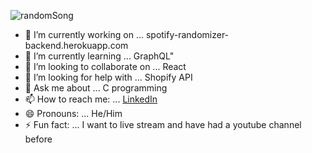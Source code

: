 
![randomSong](https://spotify-randomizer-backend.herokuapp.com/github)

- 🔭 I’m currently working on ... spotify-randomizer-backend.herokuapp.com
- 🌱 I’m currently learning ... GraphQL"
- 👯 I’m looking to collaborate on ... React
- 🤔 I’m looking for help with ...  Shopify API
- 💬 Ask me about ... C programming
- 📫 How to reach me: ... [LinkedIn](https://www.linkedin.com/in/samolive/)
- 😄 Pronouns: ... He/Him
- ⚡ Fun fact: ... I want to live stream and have had a youtube channel before

